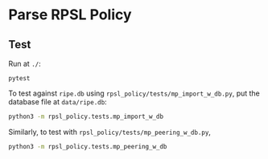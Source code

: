 # Parse RPSL Policy

## Test

Run at `./`:

```shell
pytest
```

To test against `ripe.db` using `rpsl_policy/tests/mp_import_w_db.py`,
put the database file at `data/ripe.db`:

```bash
python3 -m rpsl_policy.tests.mp_import_w_db
```

Similarly, to test with `rpsl_policy/tests/mp_peering_w_db.py`,

```bash
python3 -m rpsl_policy.tests.mp_peering_w_db
```

